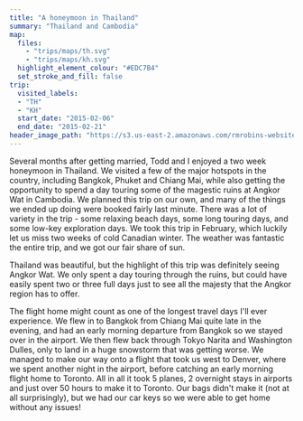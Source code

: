 ```yaml
---
title: "A honeymoon in Thailand"
summary: "Thailand and Cambodia"
map:
  files:
    - "trips/maps/th.svg"
    - "trips/maps/kh.svg"
  highlight_element_colour: "#EDC7B4"
  set_stroke_and_fill: false
trip:
  visited_labels:
  - "TH"
  - "KH"
  start_date: "2015-02-06"
  end_date: "2015-02-21"
header_image_path: "https://s3.us-east-2.amazonaws.com/rmrobins-website-photos/2015-02-thailand-cambodia/IMG_2187.JPG"
---
```


Several months after getting married, Todd and I enjoyed a two week honeymoon in Thailand. We visited a few of the major hotspots in the country, including Bangkok, Phuket and Chiang Mai, while also getting the opportunity to spend a day touring some of the magestic ruins at Angkor Wat in Cambodia. We planned this trip on our own, and many of the things we ended up doing were booked fairly last minute. There was a lot of variety in the trip - some relaxing beach days, some long touring days, and some low-key exploration days. We took this trip in February, which luckily let us miss two weeks of cold Canadian winter. The weather was fantastic the entire trip, and we got our fair share of sun.

Thailand was beautiful, but the highlight of this trip was definitely seeing Angkor Wat. We only spent a day touring through the ruins, but could have easily spent two or three full days just to see all the majesty that the Angkor region has to offer.

The flight home might count as one of the longest travel days I'll ever experience. We flew in to Bangkok from Chiang Mai quite late in the evening, and had an early morning departure from Bangkok so we stayed over in the airport. We then flew back through Tokyo Narita and Washington Dulles, only to land in a huge snowstorm that was getting worse. We managed to make our way onto a flight that took us west to Denver, where we spent another night in the airport, before catching an early morning flight home to Toronto. All in all it took 5 planes, 2 overnight stays in airports and just over 50 hours to make it to Toronto. Our bags didn't make it (not at all surprisingly), but we had our car keys so we were able to get home without any issues!

